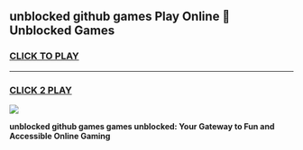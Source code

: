 
## unblocked github games Play Online 👋 Unblocked Games
<h3>
<a href="https://premium.freeplayer.one?title=unblocked_github_games&ref=19F">CLICK TO PLAY</a></h3>
<hr>

<h3>
<a href="https://premium.freeplayer.one?title=unblocked_github_games&ref=19F">CLICK 2 PLAY</a>
  
</h3>

<a href="https://premium.freeplayer.one?title=unblocked_github_games&ref=19F"><img src="https://clearcache.store/games.png"></a>


**unblocked github games games unblocked: Your Gateway to Fun and Accessible Online Gaming**
